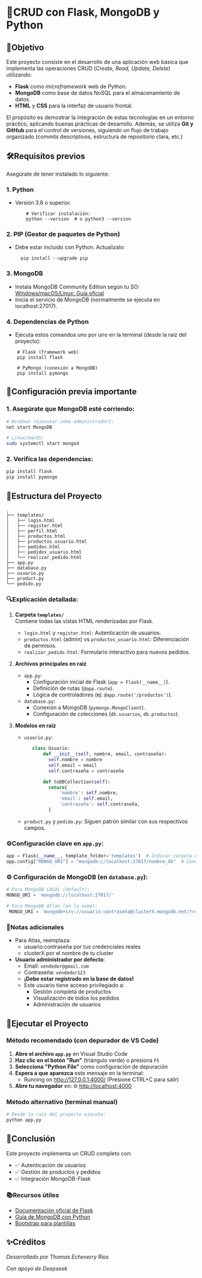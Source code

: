 # 📝CRUD con Flask, MongoDB y Python  

## 🎯Objetivo

Este proyecto consiste en el desarrollo de una aplicación web básica que implementa las operaciones CRUD (*Create, Read, Update, Delete*) utilizando:  
- **Flask** como *microframework* web de Python.
- **MongoDB** como base de datos NoSQL para el almacenamiento de datos.
- **HTML** y **CSS** para la interfaz de usuario frontal.

El propósito es demostrar la integración de estas tecnologías en un entorno práctico, aplicando buenas prácticas de desarrollo. Además, se utiliza **Git y GitHub** para el control de versiones, siguiendo un flujo de trabajo organizado (commits descriptivos, estructura de repositorio clara, etc.)

## 🛠Requisitos previos

Asegúrate de tener instalado lo siguiente:

### 1. Python
- Versión 3.8 o superior.
  ```
      # Verificar instalación:
      python --version  # o python3 --version
  ```

### 2. PIP (Gestor de paquetes de Python)
- Debe estar incluido con Python. Actualízalo:
    ```
      pip install --upgrade pip
    ```
  
### 3. MongoDB
- Instala MongoDB Community Edition según tu SO:
[Windows/macOS/Linux: Guía oficial](https://www.mongodb.com/docs/manual/administration/install-community/ "Windows/macOS/Linux: Guía oficial")
- Inicia el servicio de MongoDB (normalmente se ejecuta en localhost:27017).

### 4. Dependencias de Python
- Ejecuta estos comandos uno por uno en la terminal (desde la raíz del proyecto):

```
    # Flask (framework web)
    pip install flask

    # PyMongo (conexión a MongoDB)
    pip install pymongo
```

## 🔧Configuración previa importante
### 1. Asegúrate que MongoDB esté corriendo:

```bash
# Windows (ejecutar como administrador):
net start MongoDB

# Linux/macOS:
sudo systemctl start mongod
```
### 2. Verifica las dependencias:

```bash
pip install flask
pip install pymongo
```
## 📂Estructura del Proyecto

```plaintext
.
├── templates/
│   ├── login.html
│   ├── register.html
│   ├── perfil.html
│   ├── productos.html
│   ├── productos_usuario.html
│   ├── pedidos.html
│   ├── pedidos_usuario.html
│   └── realizar_pedido.html
├── app.py
├── database.py
├── usuario.py
├── product.py
└── pedido.py
```


### 🔍Explicación detallada:

1. **Carpeta `templates/`**  
   Contiene todas las vistas HTML renderizadas por Flask.
   - `login.html` y `register.html`: Autenticación de usuarios.
   - `productos.html` (admin) vs `productos_usuario.html`: Diferenciación de permisos.
   - `realizar_pedido.html`: Formulario interactivo para nuevos pedidos.

2. **Archivos principales en raíz**
   - `app.py`:  
     - Configuración inicial de Flask (`app = Flask(__name__)`).  
     - Definición de rutas (`@app.route`).  
     - Lógica de controladores (ej: `@app.route('/productos')`).  
   - `database.py`:  
     - Conexión a MongoDB (`pymongo.MongoClient`).  
     - Configuración de colecciones (`db.usuarios`, `db.productos`).  

3. **Modelos en raíz**  
   - `usuario.py`:  
     ```python
	    class Usuario:
		    def __init__(self, nombre, email, contraseña):
			  self.nombre = nombre
			  self.email = email
			  self.contraseña = contraseña

		    def toDBCollection(self):
			  return{
				  'nombre': self.nombre,
				  'email': self.email,
				  'contraseña': self.contraseña,
			  }
     ```
   - `product.py` y `pedido.py`: Siguen patrón similar con sus respectivos campos.

### ⚙️Configuración clave en `app.py`:

```python
app = Flask(__name__, template_folder='templates')  # Indicar carpeta de plantillas
app.config["MONGO_URI"] = "mongodb://localhost:27017/nombre_db"  # Conexión a MongoDB
```

### ⚙️ **Configuración de MongoDB** (en `database.py`):
   ```python
   # Para MongoDB LOCAL (default):
   MONGO_URI = 'mongodb://localhost:27017/'
   
   # Para MongoDB Atlas (en la nube):
    MONGO_URI = 'mongodb+srv://usuario:contraseña@clusterX.mongodb.net/?retryWrites=true&w=majority'
```
### 📌Notas adicionales
- Para Atlas, reemplaza:
	- usuario:contraseña por tus credenciales reales
	- clusterX por el nombre de tu cluster
- **Usuario administrador por defecto**: 
   - Email: `vendedor@gmail.com`
   - Contraseña: `vendedor123`
   - **¡Debe estar registrado en la base de datos!**
   - Este usuario tiene acceso privilegiado a:
     - Gestión completa de productos
     - Visualización de todos los pedidos
     - Administración de usuarios

## 🚀Ejecutar el Proyecto

### Método recomendado (con depurador de VS Code)
1. **Abre el archivo `app.py`** en Visual Studio Code
2. **Haz clic en el botón "Run"** (triángulo verde) o presiona `F5`
3. **Selecciona "Python File"** como configuración de depuración
4. **Espera a que aparezca** este mensaje en la terminal:
	- Running on http://127.0.0.1:4000/ (Presione CTRL+C para salir)
5. **Abre tu navegador** en: 🌐 [http://localhost:4000](http://localhost:4000)

### Método alternativo (terminal manual)
```bash
# Desde la raíz del proyecto ejecuta:
python app.py
```

## 🏁Conclusión

Este proyecto implementa un CRUD completo con:
- ✅ Autenticación de usuarios
- ✅ Gestión de productos y pedidos
- ✅ Integración MongoDB-Flask

### 📚Recursos útiles
- [Documentación oficial de Flask](https://flask.palletsprojects.com/)
- [Guía de MongoDB con Python](https://www.mongodb.com/docs/drivers/pymongo/)
- [Bootstrap para plantillas](https://getbootstrap.com/)

## ✨Créditos
*Desarrollado por Thomas Echeverry Rios*

*Con apoyo de Deepseek*



